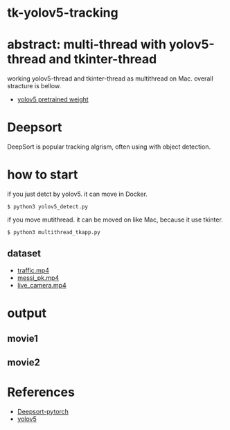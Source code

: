 # tk-yolov5-tracking

# abstract: multi-thread with yolov5-thread and tkinter-thread

working yolov5-thread and tkinter-thread as multithread on Mac. overall stracture is bellow.


- [yolov5 pretrained weight](https://www.google.com/url?sa=t&rct=j&q=&esrc=s&source=web&cd=&ved=2ahUKEwiMn431za7zAhU0yosBHVh9CbEQFnoECAIQAQ&url=https%3A%2F%2Fgithub.com%2Fultralytics%2Fyolov5%2Freleases%2Fdownload%2Fv4.0%2Fyolov5s.pt&usg=AOvVaw2MEXDNRJv1NASj6H-3qBQY)

# Deepsort 

DeepSort is popular tracking algrism, often using with object detection.




# how to start

if you just detct by yolov5. it can move in Docker.
```
$ python3 yolov5_detect.py
```

if you move mutithread. it can be moved on like Mac, because it use tkinter.
```
$ python3 multithread_tkapp.py 
```

## dataset 

- [traffic.mp4](https://drive.google.com/file/d/1UTwwrF8YRTqOS4RnkBvHip7R25M0avFo/view?usp=sharing)
- [messi_pk.mp4](https://drive.google.com/file/d/1LPOAAtgZFOQ5FQWOwtM3mcWrmeb3GULH/view?usp=sharing)
- [live_camera.mp4](https://drive.google.com/file/d/1hE75k0HT7s8Nxsxh9ip78Q9Xx5bjeyeN/view?usp=sharing)


# output

## movie1

## movie2



# References
- [Deepsort-pytorch](https://github.com/mikel-brostrom/Yolov5_DeepSort_Pytorch)
- [yolov5](https://github.com/ultralytics/yolov5)


